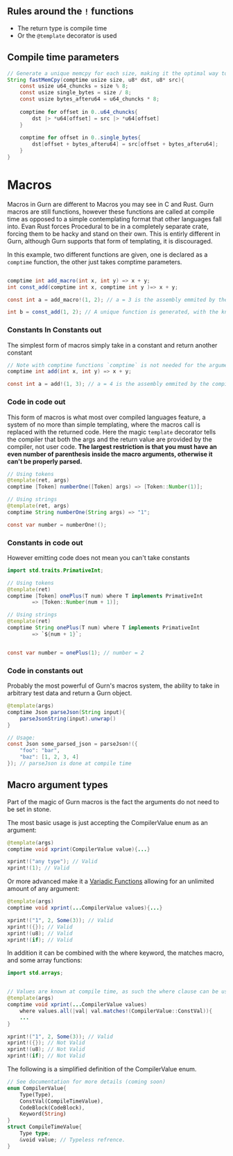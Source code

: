 
## Rules around the `!` functions

* The return type is compile time
* Or the `@template` decorator is used

## Compile time parameters
```java
// Generate a unique memcpy for each size, making it the optimal way to copy data. (For relativly small values)
String fastMemCpy(comptime usize size, u8* dst, u8* src){
	const usize u64_chuncks = size % 8;
	const usize single_bytes = size / 8;
	const usize bytes_afteru64 = u64_chuncks * 8;
	
	comptime for offset in 0..u64_chuncks{
		dst |> *u64[offset] = src |> *u64[offset]
	}
	
	comptime for offset in 0..single_bytes{
		dst[offset + bytes_afteru64] = src[offset + bytes_afteru64];
	}
}
```

# Macros

Macros in Gurn are different to Macros you may see in C and Rust. Gurn macros are still functions, however these functions are called at compile time as opposed to a simple contemplating format that other languages fall into. Evan Rust forces Procedural to be in a completely separate crate, forcing them to be hacky and stand on their own. This is entirly different in Gurn, although Gurn supports that form of templating, it is discouraged. 

In this example, two different functions are given, one is declared as a `comptime` function, the other just takes comptime parameters. 
```java

comptime int add_macro(int x, int y) => x + y;
int const_add(comptime int x, comptime int y )=> x + y;

const int a = add_macro!(1, 2); // a = 3 is the assembly emmited by the compiler

int b = const_add(1, 2); // A unique function is generated, with the known constants of x = 1 and y = 2 and will return the sum of theses two. After optimization we are calling a function that simply returns "3" (unless inlined)
```

### Constants In Constants out

The simplest form of macros simply take in a constant and return another constant
```java
// Note with comptime functions `comptime` is not needed for the arguments
comptime int add(int x, int y) => x + y;

const int a = add!(1, 3); // a = 4 is the assembly emmited by the compiler
```

### Code in code out
This form of macros is what most over compiled languages feature, a system of no more than simple templating, where the macros call is replaced with the returned code. Here the magic `template` decorator tells the compiler that both the args and the return value are provided by the compiler, not user code. 
**The largest restriction is that you must have an even number of parenthesis inside the macro arguments,  otherwise it can't be properly parsed.**

```java
// Using tokens
@template(ret, args)
comptime [Token] numberOne([Token] args) => [Token::Number(1)];

// Using strings
@template(ret, args)
comptime String numberOne(String args) => "1";

const var number = numberOne!();
```

### Constants in code out
However emitting code does not mean you can't take constants 
```java
import std.traits.PrimativeInt;

// Using tokens
@template(ret)
comptime [Token] onePlus(T num) where T implements PrimativeInt
		=> [Token::Number(num + 1)];

// Using strings
@template(ret)
comptime String onePlus(T num) where T implements PrimativeInt
		=> `${num + 1}`;


const var number = onePlus(1); // number = 2
```
### Code in constants out
Probably the most powerful of Gurn's macros system, the ability to take in arbitrary test data and return a Gurn object. 
```java
@template(args)
comptime Json parseJson(String input){
	parseJsonString(input).unwrap()
}

// Usage:
const Json some_parsed_json = parseJson!({
	"foo": "bar",
	"baz": [1, 2, 3, 4]
}); // parseJson is done at compile time
```


## Macro argument types
Part of the magic of Gurn macros is the fact the arguments do not need to be set in stone.

The most basic usage is just accepting the CompilerValue enum as an argument:
```java
@template(args)
comptime void xprint(CompilerValue value){...}

xprint!("any type"); // Valid
xprint!(1); // Valid
```
Or more advanced make it a <a href="./Functions.md#Variadic Functions">Variadic Functions</a> allowing for an unlimited amount of any argument:
```java
@template(args)
comptime void xprint(...CompilerValue values){...}

xprint!("1", 2, Some(3)); // Valid
xprint!({}); // Valid
xprint!(u8); // Valid
xprint!(if); // Valid

```
In addition it can be combined with the where keyword, the matches macro, and some array functions:
```java
import std.arrays;


// Values are known at compile time, as such the where clause can be used to limit what are valid macro arguments
@template(args)
comptime void xprint(...CompilerValue values) 
	where values.all(|val| val.matches!(CompilerValue::ConstVal)){
	...
}

xprint!("1", 2, Some(3)); // Valid
xprint!({}); // Not Valid
xprint!(u8); // Not Valid
xprint!(if); // Not Valid
```

The following is a simplified definition of the CompilerValue enum.
```rust
// See documentation for more details (coming soon)
enum CompilerValue{
	Type(Type),
	ConstVal(CompileTimeValue),
	CodeBlock(CodeBlock),
	Keyword(String)
}
struct CompileTimeValue{
	Type type;
	&void value; // Typeless refrence.  
}
```



